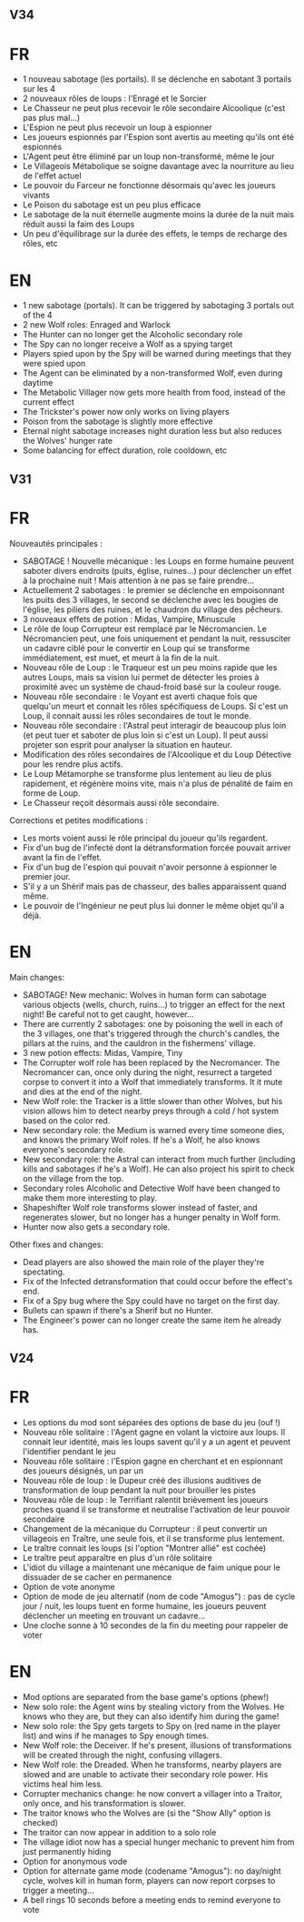 ## V34
# FR
- 1 nouveau sabotage (les portails). Il se déclenche en sabotant 3 portails sur les 4
- 2 nouveaux rôles de loups : l'Enragé et le Sorcier
- Le Chasseur ne peut plus recevoir le rôle secondaire Alcoolique (c'est pas plus mal...)
- L'Espion ne peut plus recevoir un loup à espionner
- Les joueurs espionnés par l'Espion sont avertis au meeting qu'ils ont été espionnés
- L'Agent peut être éliminé par un loup non-transformé, même le jour
- Le Villageois Métabolique se soigne davantage avec la nourriture au lieu de l'effet actuel
- Le pouvoir du Farceur ne fonctionne désormais qu'avec les joueurs vivants
- Le Poison du sabotage est un peu plus efficace
- Le sabotage de la nuit éternelle augmente moins la durée de la nuit mais réduit aussi la faim des Loups
- Un peu d'équilibrage sur la durée des effets, le temps de recharge des rôles, etc


# EN
- 1 new sabotage (portals). It can be triggered by sabotaging 3 portals out of the 4
- 2 new Wolf roles: Enraged and Warlock
- The Hunter can no longer get the Alcoholic secondary role
- The Spy can no longer receive a Wolf as a spying target
- Players spied upon by the Spy will be warned during meetings that they were spied upon
- The Agent can be eliminated by a non-transformed Wolf, even during daytime
- The Metabolic Villager now gets more health from food, instead of the current effect
- The Trickster's power now only works on living players
- Poison from the sabotage is slightly more effective
- Eternal night sabotage increases night duration less but also reduces the Wolves' hunger rate
- Some balancing for effect duration, role cooldown, etc





## V31
# FR
Nouveautés principales :
- SABOTAGE ! Nouvelle mécanique : les Loups en forme humaine peuvent saboter divers endroits (puits, église, ruines...) pour déclencher un effet à la prochaine nuit ! Mais attention à ne pas se faire prendre...
- Actuellement 2 sabotages : le premier se déclenche en empoisonnant les puits des 3 villages, le second se déclenche avec les bougies de l'église, les piliers des ruines, et le chaudron du village des pêcheurs.
- 3 nouveaux effets de potion : Midas, Vampire, Minuscule
- Le rôle de loup Corrupteur est remplacé par le Nécromancien. Le Nécromancien peut, une fois uniquement et pendant la nuit, ressusciter un cadavre ciblé pour le convertir en Loup qui se transforme immédiatement, est muet, et meurt à la fin de la nuit.
- Nouveau rôle de Loup : le Traqueur est un peu moins rapide que les autres Loups, mais sa vision lui permet de détecter les proies à proximité avec un système de chaud-froid basé sur la couleur rouge.
- Nouveau rôle secondaire : le Voyant est averti chaque fois que quelqu'un meurt et connait les rôles spécifiquess de Loups. Si c'est un Loup, il connait aussi les rôles secondaires de tout le monde.
- Nouveau rôle secondaire : l'Astral peut interagir de beaucoup plus loin (et peut tuer et saboter de plus loin si c'est un Loup). Il peut aussi projeter son esprit pour analyser la situation en hauteur.
- Modification des rôles secondaires de l'Alcoolique et du Loup Détective pour les rendre plus actifs.
- Le Loup Métamorphe se transforme plus lentement au lieu de plus rapidement, et régénère moins vite, mais n'a plus de pénalité de faim en forme de Loup.
- Le Chasseur reçoit désormais aussi rôle secondaire.

Corrections et petites modifications :
- Les morts voient aussi le rôle principal du joueur qu'ils regardent.
- Fix d'un bug de l'infecté dont la détransformation forcée pouvait arriver avant la fin de l'effet.
- Fix d'un bug de l'espion qui pouvait n'avoir personne à espionner le premier jour.
- S'il y a un Shérif mais pas de chasseur, des balles apparaissent quand même.
- Le pouvoir de l'Ingénieur ne peut plus lui donner le même objet qu'il a déjà.


# EN
Main changes:
- SABOTAGE! New mechanic: Wolves in human form can sabotage various objects (wells, church, ruins...) to trigger an effect for the next night! Be careful not to get caught, however...
- There are currently 2 sabotages: one by poisoning the well in each of the 3 villages, one that's triggered through the church's candles, the pillars at the ruins, and the cauldron in the fishermens' village.
- 3 new potion effects: Midas, Vampire, Tiny
- The Corrupter wolf role has been replaced by the Necromancer. The Necromancer can, once only during the night, resurrect a targeted corpse to convert it into a Wolf that immediately transforms. It it mute and dies at the end of the night.
- New Wolf role: the Tracker is a little slower than other Wolves, but his vision allows him to detect nearby preys through a cold / hot system based on the color red.
- New secondary role: the Medium is warned every time someone dies, and knows the primary Wolf roles. If he's a Wolf, he also knows everyone's secondary role.
- New secondary role: the Astral can interact from much further (including kills and sabotages if he's a Wolf). He can also project his spirit to check on the village from the top.
- Secondary roles Alcoholic and Detective Wolf have been changed to make them more interesting to play.
- Shapeshifter Wolf role transforms slower instead of faster, and regenerates slower, but no longer has a hunger penalty in Wolf form.
- Hunter now also gets a secondary role.

Other fixes and changes:
- Dead players are also showed the main role of the player they're spectating.
- Fix of the Infected detransformation that could occur before the effect's end.
- Fix of a Spy bug where the Spy could have no target on the first day.
- Bullets can spawn if there's a Sherif but no Hunter.
- The Engineer's power can no longer create the same item he already has.




## V24
# FR
- Les options du mod sont séparées des options de base du jeu (ouf !)
- Nouveau rôle solitaire : l'Agent gagne en volant la victoire aux loups. Il connait leur identité, mais les loups savent qu'il y a un agent et peuvent l'identifier pendant le jeu
- Nouveau rôle solitaire : l'Espion gagne en cherchant et en espionnant des joueurs désignés, un par un
- Nouveau rôle de loup : le Dupeur créé des illusions auditives de transformation de loup pendant la nuit pour brouiller les pistes
- Nouveau rôle de loup : le Terrifiant ralentit brièvement les joueurs proches quand il se transforme et neutralise l'activation de leur pouvoir secondaire
- Changement de la mécanique du Corrupteur : il peut convertir un villageois en Traître, une seule fois, et il se transforme plus lentement.
- Le traître connait les loups (si l'option "Montrer allié" est cochée)
- Le traître peut apparaître en plus d'un rôle solitaire
- L'idiot du village a maintenant une mécanique de faim unique pour le dissuader de se cacher en permanence
- Option de vote anonyme
- Option de mode de jeu alternatif (nom de code "Amogus") : pas de cycle jour / nuit, les loups tuent en forme humaine, les joueurs peuvent déclencher un meeting en trouvant un cadavre...
- Une cloche sonne à 10 secondes de la fin du meeting pour rappeler de voter

# EN
- Mod options are separated from the base game's options (phew!)
- New solo role: the Agent wins by stealing victory from the Wolves. He knows who they are, but they can also identify him during the game!
- New solo role: the Spy gets targets to Spy on (red name in the player list) and wins if he manages to Spy enough times.
- New Wolf role: the Deceiver. If he's present, illusions of transformations will be created through the night, confusing villagers.
- New Wolf role: the Dreaded. When he transforms, nearby players are slowed and are unable to activate their secondary role power. His victims heal him less.
- Corrupter mechanics change: he now convert a villager into a Traitor, only once, and his transformation is slower.
- The traitor knows who the Wolves are (si the "Show Ally" option is checked)
- The traitor can now appear in addition to a solo role
- The village idiot now has a special hunger mechanic to prevent him from just permanently hiding
- Option for anonymous vode
- Option for alternate game mode (codename "Amogus"): no day/night cycle, wolves kill in human form, players can now report corpses to trigger a meeting...
- A bell rings 10 seconds before a meeting ends to remind everyone to vote